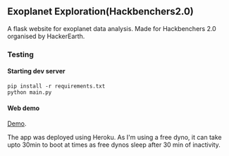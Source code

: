 ## Exoplanet Exploration(Hackbenchers2.0)
A flask website for exoplanet data analysis. Made for Hackbenchers 2.0 organised by HackerEarth.

### Testing
#### Starting dev server
	pip install -r requirements.txt
	python main.py
	
#### Web demo
[Demo](https://hackbenchers.herokuapp.com).

The app was deployed using Heroku. As I'm using a free dyno, it can take upto 30min to boot at times as free dynos sleep after 30 min of inactivity.


